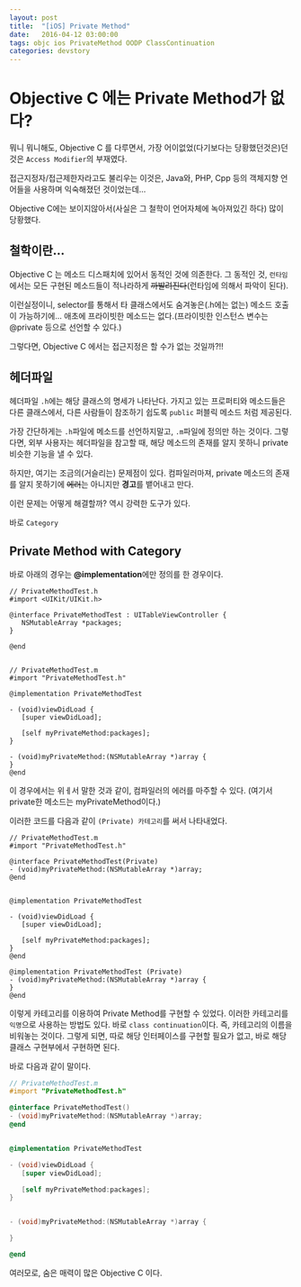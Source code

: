 ```yaml
---
layout: post
title:  "[iOS] Private Method"
date:   2016-04-12 03:00:00
tags: objc ios PrivateMethod OODP ClassContinuation
categories: devstory
---
```



# Objective C 에는 Private Method가 없다?
뭐니 뭐니해도, Objective C 를 다루면서, 가장 어이없었(다기보다는 당황했던것은)던 것은 `Access Modifier`의 부재였다.

접근지정자/접근제한자라고도 불리우는 이것은, Java와, PHP, Cpp 등의 객체지향 언어들을 사용하며 익숙해졌던 것이었는데...

Objective C에는 보이지않아서(사실은 그 철학이 언어자체에 녹아져있긴 하다) 많이 당황했다.


## 철학이란...
Objective C 는 메소드 디스패치에 있어서 동적인 것에 의존한다. 그 동적인 것, `런타임`에서는 모든 구현된 메소드들이 적나라하게 ~~까발려진다~~(런타임에 의해서 파악이 된다).

이런실정이니, selector를 통해서 타 클래스에서도 숨겨놓은(.h에는 없는) 메소드 호출이 가능하기에...
애초에 프라이빗한 메소드는 없다.(프라이빗한 인스턴스 변수는 @private 등으로 선언할 수 있다.)

그렇다면, Objective C 에서는 접근지정은 할 수가 없는 것일까?!!


## 헤더파일

헤더파일 `.h`에는 해당 클래스의 명세가 나타난다. 가지고 있는 프로퍼티와 메소드들은 다른 클래스에서, 다른 사람들이 참조하기 쉽도록 `public` 퍼블릭 메소드 처럼 제공된다.

가장 간단하게는 `.h`파일에 메소드를 선언하지말고, `.m`파일에 정의만 하는 것이다.
그렇다면, 외부 사용자는 헤더파일을 참고할 때, 해당 메소드의 존재를 알지 못하니 private 비슷한 기능을 낼 수 있다.

하지만, 여기는 조금의(거슬리는) 문제점이 있다. 컴파일러마져, private 메소드의 존재를 알지 못하기에 ~~에러~~는 아니지만 **경고**를 뱉어내고 만다.

이런 문제는 어떻게 해결할까? 역시 강력한 도구가 있다. 

바로 `Category`



## Private Method with Category

바로 아래의 경우는 **@implementation**에만 정의를 한 경우이다.

```objc
// PrivateMethodTest.h
#import <UIKit/UIKit.h>

@interface PrivateMethodTest : UITableViewController {
   NSMutableArray *packages;
}

@end


// PrivateMethodTest.m
#import "PrivateMethodTest.h"

@implementation PrivateMethodTest

- (void)viewDidLoad {
   [super viewDidLoad];

   [self myPrivateMethod:packages];
}

- (void)myPrivateMethod:(NSMutableArray *)array {
}
@end
```

이 경우에서는 위ㅔ서 말한 것과 같이, 컴파일러의 에러를 마주할 수 있다. (여기서 private한 메소드는 myPrivateMethod이다.)



이러한 코드를 다음과 같이 `(Private) 카테고리`를 써서 나타내었다.

```objc
// PrivateMethodTest.m
#import "PrivateMethodTest.h"

@interface PrivateMethodTest(Private)
- (void)myPrivateMethod:(NSMutableArray *)array;
@end


@implementation PrivateMethodTest

- (void)viewDidLoad {
   [super viewDidLoad];

   [self myPrivateMethod:packages];
}
@end

@implementation PrivateMethodTest (Private)
- (void)myPrivateMethod:(NSMutableArray *)array {
}
@end
```

이렇게 카테고리를 이용하여 Private Method를 구현할 수 있었다. 이러한 카테고리를 `익명`으로 사용하는 방법도 있다. 바로 `class continuation`이다. 즉, 카테고리의 이름을 비워놓는 것이다. 그렇게 되면, 따로 해당 인터페이스를 구현할 필요가 없고, 바로 해당 클래스 구현부에서 구현하면 된다.

바로 다음과 같이 말이다.

```objectiveC
// PrivateMethodTest.m
#import "PrivateMethodTest.h"

@interface PrivateMethodTest()
- (void)myPrivateMethod:(NSMutableArray *)array;
@end


@implementation PrivateMethodTest

- (void)viewDidLoad {
   [super viewDidLoad];

   [self myPrivateMethod:packages];
}


- (void)myPrivateMethod:(NSMutableArray *)array {

}

@end

```

여러모로, 숨은 매력이 많은 Objective C 이다.


